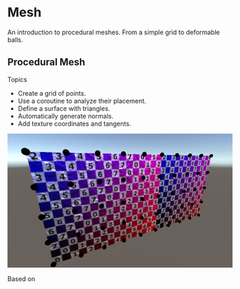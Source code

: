 # Mesh

An introduction to procedural meshes. From a simple grid to deformable balls.

## Procedural Mesh

Topics

* Create a grid of points.
* Use a coroutine to analyze their placement.
* Define a surface with triangles.
* Automatically generate normals.
* Add texture coordinates and tangents.

![A Procedural Grid](Documentation/ProceduralGrid.PNG)

Based on [](https://catlikecoding.com/unity/tutorials/procedural-grid/)
